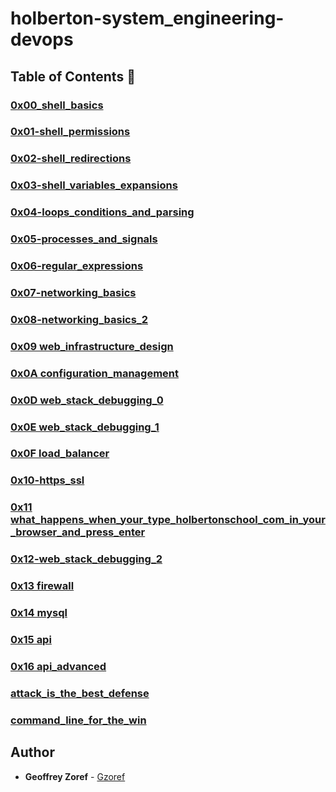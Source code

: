 # holberton-system_engineering-devops

## Table of Contents :open_file_folder:

### [0x00_shell_basics](./0x00-shell_basics)

### [0x01-shell_permissions](https://github.com/Gzoref/holberton-system_engineering-devops/tree/master/0x01-shell_permissions)

### [0x02-shell_redirections](https://github.com/Gzoref/holberton-system_engineering-devops/tree/master/0x02-shell_redirections)

### [0x03-shell_variables_expansions](https://github.com/Gzoref/holberton-system_engineering-devops/tree/master/0x03-shell_variables_expansions)

### [0x04-loops_conditions_and_parsing](https://github.com/Gzoref/holberton-system_engineering-devops/tree/master/0x04-loops_conditions_and_parsing)

### [0x05-processes_and_signals](https://github.com/Gzoref/holberton-system_engineering-devops/tree/master/0x05-processes_and_signals)

### [0x06-regular_expressions](https://github.com/Gzoref/holberton-system_engineering-devops/tree/master/0x06-regular_expressions)

### [0x07-networking_basics](https://github.com/Gzoref/holberton-system_engineering-devops/tree/master/0x07-networking_basics)

### [0x08-networking_basics_2](https://github.com/Gzoref/holberton-system_engineering-devops/tree/master/0x08-networking_basics_2)

### [0x09 web_infrastructure_design](./0x09-web_infrastructure_design)

### [0x0A configuration_management](./0x0A-configuration_management)

### [0x0D web_stack_debugging_0](./0x0D-web_stack_debugging_0)

### [0x0E web_stack_debugging_1](./0x0E-web_stack_debugging_1)

### [0x0F load_balancer](./0x0F-load_balancer)

### [0x10-https_ssl](./0x10-https_ssl)

### [0x11 what_happens_when_your_type_holbertonschool_com_in_your_browser_and_press_enter](./0x11-what_happens_when_your_type_holbertonschool_com_in_your_browser_and_press_enter)

### [0x12-web_stack_debugging_2](./0x12-web_stack_debugging_2)

### [0x13 firewall](./0x13-firewall)

### [0x14 mysql](./0x14-mysql)

### [0x15 api](./0x15-api)

### [0x16 api_advanced](./0x16-api_advanced)

### [attack_is_the_best_defense](./attack_is_the_best_defense)

### [command_line_for_the_win](./command_line_for_the_win)




## Author
* **Geoffrey Zoref** - [Gzoref](https://github.com/Gzoref)